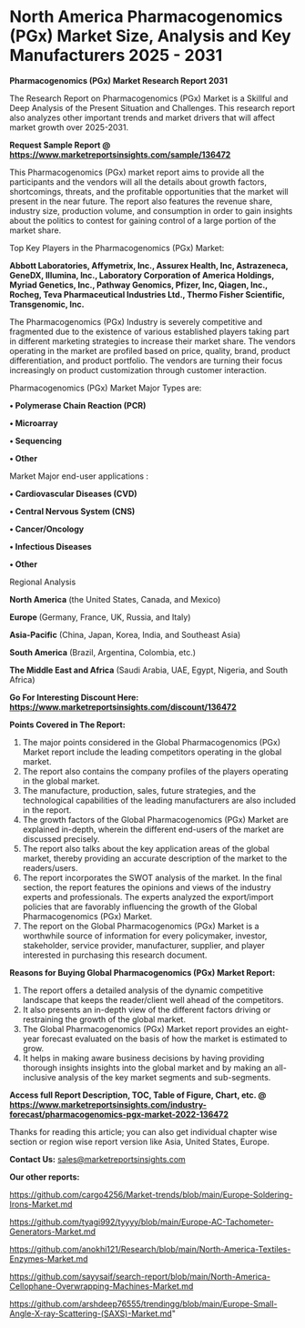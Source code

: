 # North America Pharmacogenomics (PGx) Market Size, Analysis and Key Manufacturers 2025 - 2031

<strong>Pharmacogenomics (PGx) Market Research Report 2031</strong>

The Research Report on Pharmacogenomics (PGx) Market is a Skillful and Deep Analysis of the Present Situation and Challenges. This research report also analyzes other important trends and market drivers that will affect market growth over 2025-2031.

<strong>Request Sample Report @ <a href=https://www.marketreportsinsights.com/sample/136472>https://www.marketreportsinsights.com/sample/136472</a></strong>

This Pharmacogenomics (PGx) market report aims to provide all the participants and the vendors will all the details about growth factors, shortcomings, threats, and the profitable opportunities that the market will present in the near future. The report also features the revenue share, industry size, production volume, and consumption in order to gain insights about the politics to contest for gaining control of a large portion of the market share.

Top Key Players in the Pharmacogenomics (PGx) Market:

<strong>Abbott Laboratories, Affymetrix, Inc., Assurex Health, Inc, Astrazeneca, GeneDX, Illumina, Inc., Laboratory Corporation of America Holdings, Myriad Genetics, Inc., Pathway Genomics, Pfizer, Inc, Qiagen, Inc., Rocheg, Teva Pharmaceutical Industries Ltd., Thermo Fisher Scientific, Transgenomic, Inc.</strong>

The Pharmacogenomics (PGx) Industry is severely competitive and fragmented due to the existence of various established players taking part in different marketing strategies to increase their market share. The vendors operating in the market are profiled based on price, quality, brand, product differentiation, and product portfolio. The vendors are turning their focus increasingly on product customization through customer interaction.

Pharmacogenomics (PGx) Market Major Types are:

<strong>• Polymerase Chain Reaction (PCR)

• Microarray

• Sequencing

• Other</strong>

Market Major end-user applications :

<strong>• Cardiovascular Diseases (CVD)

• Central Nervous System (CNS)

• Cancer/Oncology

• Infectious Diseases

• Other</strong>

Regional Analysis

</u><strong><b>North America</b></strong> (the United States, Canada, and Mexico)

<strong><b>Europe </b></strong>(Germany, France, UK, Russia, and Italy)

<strong><b>Asia-Pacific</b></strong> (China, Japan, Korea, India, and Southeast Asia)

<strong><b>South America</b></strong> (Brazil, Argentina, Colombia, etc.)

<strong><b>The Middle East and Africa</b></strong> (Saudi Arabia, UAE, Egypt, Nigeria, and South Africa)

<strong>Go For Interesting Discount Here: <a href=https://www.marketreportsinsights.com/discount/136472>https://www.marketreportsinsights.com/discount/136472</a></strong>

<strong>Points Covered in The Report:</strong>
<ol>
  <li>The major points considered in the Global Pharmacogenomics (PGx) Market report include the leading competitors operating in the global market.</li>
  <li>The report also contains the company profiles of the players operating in the global market.</li>
  <li>The manufacture, production, sales, future strategies, and the technological capabilities of the leading manufacturers are also included in the report.</li>
  <li>The growth factors of the Global Pharmacogenomics (PGx) Market are explained in-depth, wherein the different end-users of the market are discussed precisely.</li>
  <li>The report also talks about the key application areas of the global market, thereby providing an accurate description of the market to the readers/users.</li>
  <li>The report incorporates the SWOT analysis of the market. In the final section, the report features the opinions and views of the industry experts and professionals. The experts analyzed the export/import policies that are favorably influencing the growth of the Global Pharmacogenomics (PGx) Market.</li>
  <li>The report on the Global Pharmacogenomics (PGx) Market is a worthwhile source of information for every policymaker, investor, stakeholder, service provider, manufacturer, supplier, and player interested in purchasing this research document.</li>
</ol>
<strong>Reasons for Buying Global Pharmacogenomics (PGx) Market Report:</strong>

<ol>
  <li>The report offers a detailed analysis of the dynamic competitive landscape that keeps the reader/client well ahead of the competitors.</li>
  <li>It also presents an in-depth view of the different factors driving or restraining the growth of the global market.</li>
  <li>The Global Pharmacogenomics (PGx) Market report provides an eight-year forecast evaluated on the basis of how the market is estimated to grow.</li>
  <li>It helps in making aware business decisions by having providing thorough insights insights into the global market and by making an all-inclusive analysis of the key market segments and sub-segments.</li>
</ol>
<strong>Access full Report Description, TOC, Table of Figure, Chart, etc. @ <a href=https://www.marketreportsinsights.com/industry-forecast/pharmacogenomics-pgx-market-2022-136472>https://www.marketreportsinsights.com/industry-forecast/pharmacogenomics-pgx-market-2022-136472</a></strong>


Thanks for reading this article; you can also get individual chapter wise section or region wise report version like Asia, United States, Europe.

<strong>Contact Us:</strong>
sales@marketreportsinsights.com

<strong>Our other reports:</strong>

<a href=https://github.com/cargo4256/Market-trends/blob/main/Europe-Soldering-Irons-Market.md>https://github.com/cargo4256/Market-trends/blob/main/Europe-Soldering-Irons-Market.md</a>

<a href=https://github.com/tyagi992/tyyyy/blob/main/Europe-AC-Tachometer-Generators-Market.md>https://github.com/tyagi992/tyyyy/blob/main/Europe-AC-Tachometer-Generators-Market.md</a>

<a href=https://github.com/anokhi121/Research/blob/main/North-America-Textiles-Enzymes-Market.md>https://github.com/anokhi121/Research/blob/main/North-America-Textiles-Enzymes-Market.md</a>

<a href=https://github.com/sayysaif/search-report/blob/main/North-America-Cellophane-Overwrapping-Machines-Market.md>https://github.com/sayysaif/search-report/blob/main/North-America-Cellophane-Overwrapping-Machines-Market.md</a>

<a href=https://github.com/arshdeep76555/trendingg/blob/main/Europe-Small-Angle-X-ray-Scattering-(SAXS)-Market.md>https://github.com/arshdeep76555/trendingg/blob/main/Europe-Small-Angle-X-ray-Scattering-(SAXS)-Market.md</a>"
